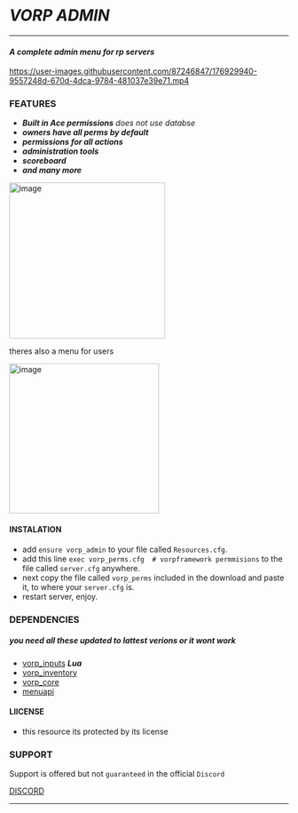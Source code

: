 # ***VORP ADMIN***


----
#### ***A complete admin menu for rp servers***



https://user-images.githubusercontent.com/87246847/176929940-9557248d-670d-4dca-9784-481037e39e71.mp4




### FEATURES
* ***Built in Ace permissions*** *does not use databse*
* ***owners have all perms by default***
* ***permissions for all actions***
* ***administration tools***
* ***scoreboard***
* ***and many more***
<img width="281" alt="image" src="https://user-images.githubusercontent.com/87246847/176924806-692cb9ab-9e5b-4c91-ae22-76a6cbe3faf8.png">



theres also  a menu for users

<img width="270" alt="image" src="https://user-images.githubusercontent.com/87246847/176924596-959f8642-f5d2-40f5-a966-aef59346407a.png">



#### INSTALATION

* add `ensure vorp_admin` to your file called `Resources.cfg`.
* add this line `exec vorp_perms.cfg  # vorpframework permmisions` to the file called `server.cfg` anywhere. 
* next copy the file called `vorp_perms` included in the download and paste it, to where your `server.cfg` is.
* restart server, enjoy.

### DEPENDENCIES
##### you need all these updated to lattest verions or it wont work 
* [vorp_inputs](https://github.com/VORPCORE/vorp_inputs-lua) ***Lua***
* [vorp_inventory](https://github.com/VORPCORE/vorp_inventory-lua)  
* [vorp_core](https://github.com/VORPCORE/vorp-core-lua)
* [menuapi](https://github.com/outsider31000/menuapi)

#### LlICENSE
* this resource its protected by its license


### SUPPORT

Support is offered but not `guaranteed` in the official `Discord` 

[DISCORD](https://discord.gg/DHGVAbCj7N)

___

